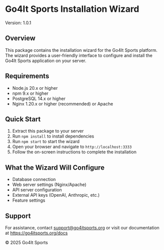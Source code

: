 # Go4It Sports Installation Wizard

Version: 1.0.1

## Overview

This package contains the installation wizard for the Go4It Sports platform. The wizard provides a user-friendly interface to configure and install the Go4It Sports application on your server.

## Requirements

- Node.js 20.x or higher
- npm 9.x or higher
- PostgreSQL 14.x or higher
- Nginx 1.20.x or higher (recommended) or Apache

## Quick Start

1. Extract this package to your server
2. Run `npm install` to install dependencies
3. Run `npm start` to start the wizard
4. Open your browser and navigate to `http://localhost:3333`
5. Follow the on-screen instructions to complete the installation

## What the Wizard Will Configure

- Database connection
- Web server settings (Nginx/Apache)
- API server configuration
- External API keys (OpenAI, Anthropic, etc.)
- Feature settings

## Support

For assistance, contact support@go4itsports.org or visit our documentation at https://go4itsports.org/docs

© 2025 Go4It Sports
